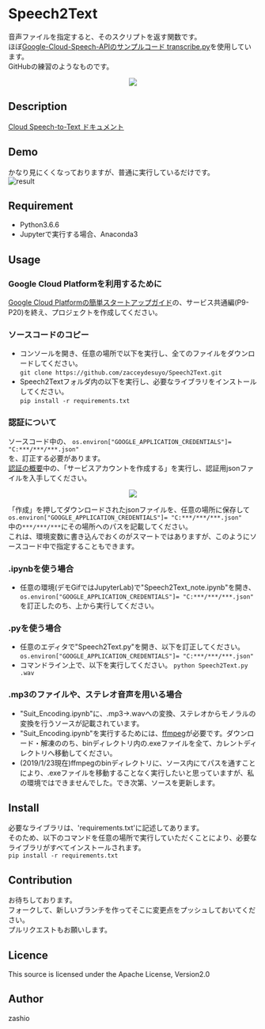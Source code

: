 Speech2Text
====

音声ファイルを指定すると、そのスクリプトを返す関数です。  
ほぼ[Google-Cloud-Speech-APIのサンプルコード transcribe.py](https://github.com/GoogleCloudPlatform/python-docs-samples/tree/master/speech/cloud-client)を使用しています。  
GitHubの練習のようなものです。  

<div align="center">
<img src=https://cloud.google.com/images/products/speech/speech-api-lead.png "Google-Speech-API">
</div>

## Description
[Cloud Speech-to-Text ドキュメント](https://cloud.google.com/speech-to-text/docs/?hl=ja)

## Demo
かなり見にくくなっておりますが、普通に実行しているだけです。  
![result](https://github.com/zacceydesuyo/Speech2Text/blob/development/Speech2TextDemo.gif)

## Requirement
- Python3.6.6  
- Jupyterで実行する場合、Anaconda3

## Usage

### Google Cloud Platformを利用するために
[Google Cloud Platformの簡単スタートアップガイド](http://goo.gl/ua5fQw)の、サービス共通編(P9-P20)を終え、プロジェクトを作成してください。

### ソースコードのコピー
- コンソールを開き、任意の場所で以下を実行し、全てのファイルをダウンロードしてください。  
`git clone https://github.com/zacceydesuyo/Speech2Text.git`  
- Speech2Textフォルダ内の以下を実行し、必要なライブラリをインストールしてください。  
`pip install -r requirements.txt`   

### 認証について  
ソースコード中の、
`os.environ["GOOGLE_APPLICATION_CREDENTIALS"]= "C:***/***/***.json"`  
を、訂正する必要があります。  
[認証の概要](https://cloud.google.com/docs/authentication/getting-started)中の、「サービスアカウントを作成する」を実行し、認証用jsonファイルを入手してください。  
<div align="center">
<img src=https://github.com/zashio/Speech2Text/blob/master/CreateServiceAccountKey.png "GetJson">
</div>
  
「作成」を押してダウンロードされたjsonファイルを、任意の場所に保存して  
`os.environ["GOOGLE_APPLICATION_CREDENTIALS"]= "C:***/***/***.json"`  
中の`***/***/***`にその場所へのパスを記載してください。  
これは、環境変数に書き込んでおくのがスマートではありますが、このようにソースコード中で指定することもできます。  
  
### .ipynbを使う場合
- 任意の環境(デモGifではJupyterLab)で"Speech2Text_note.ipynb"を開き、  
`os.environ["GOOGLE_APPLICATION_CREDENTIALS"]= "C:***/***/***.json"`  
を訂正したのち、上から実行してください。  
  
### .pyを使う場合
- 任意のエディタで"Speech2Text.py"を開き、以下を訂正してください。  
`os.environ["GOOGLE_APPLICATION_CREDENTIALS"]= "C:***/***/***.json"`  
- コマンドライン上で、以下を実行してください。
`python Speech2Text.py .wav`
  
### .mp3のファイルや、ステレオ音声を用いる場合  
- "Suit_Encoding.ipynb"に、.mp3→.wavへの変換、ステレオからモノラルの変換を行うソースが記載されています。  
- "Suit_Encoding.ipynb"を実行するためには、[ffmpeg](https://ffmpeg.zeranoe.com/builds/)が必要です。ダウンロード・解凍ののち、binディレクトリ内の.exeファイルを全て、カレントディレクトリへ移動してください。  
- (2019/1/23現在)ffmpegのbinディレクトリに、ソース内にてパスを通すことにより、.exeファイルを移動することなく実行したいと思っていますが、私の環境ではできませんでした。でき次第、ソースを更新します。  
  
## Install
必要なライブラリは、'requirements.txt'に記述してあります。  
そのため、以下のコマンドを任意の場所で実行していただくことにより、必要なライブラリがすべてインストールされます。  
`pip install -r requirements.txt` 

## Contribution  
お待ちしております。  
フォークして、新しいブランチを作ってそこに変更点をプッシュしておいてください。  
プルリクエストもお願いします。  

## Licence  
This source is licensed under the Apache License, Version2.0

## Author
zashio
